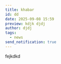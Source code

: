 ```yaml
---
title: khabar
id: dd
date: 2025-09-08 15:59
preview: kdjk djdj
author: djdj
tags:
  - news
send_notification: true
---
```

f﻿ejkdkd